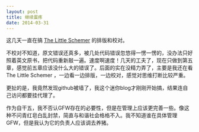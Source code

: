```yaml
---
layout: post
title: 继续蛋疼
date: 2014-03-31
---
```

这几天一直在搞 [The Little Schemer](/TLS/) 的排版和校对。

不校对不知道，原文错误还真多，被几处代码错误忽悠得一愣一愣的，没办法只好照着英文原书，把代码重新敲一遍。速度啊速度！几天的工夫了，现在只做到第五章，感觉前五章应该没什么大的错误了。后面的实在没精力弄了，主要是我还在看 The Little Schemer ，一边看一边排版，一边校对，感觉对思维打断比较严重。

更扯的是，我竟然发现github被墙了，我这个迷你blog才刚刚开始搞，结果连自己访问都要挂代理了。

作为自干五，我不否认GFW存在的必要性，但是在管理上应该更完善一些。像这种不问青红皂白乱封禁，简直与和谐社会格格不入。我不知道谁在具体管理GFW，但是我认为它的负责人应该调去养猪。